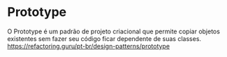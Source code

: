 # Prototype  

O Prototype é um padrão de projeto criacional que permite copiar objetos existentes sem fazer seu código ficar dependente de suas classes.  
https://refactoring.guru/pt-br/design-patterns/prototype